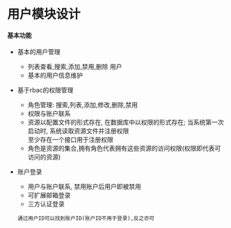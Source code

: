# 用户模块设计

#### 基本功能
- 基本的用户管理
  - 列表查看,搜索,添加,禁用,删除 用户
  - 基本的用户信息维护
    
- 基于rbac的权限管理
   - 角色管理: 搜索,列表,添加,修改,删除,禁用
   - 权限与账户联系
   - 资源以配置文件的形式存在, 在数据库中以权限的形式存在; 当系统第一次启动时, 系统读取资源文件并注册权限 \
  至少存在一个接口用于注册权限
   - 角色是资源的集合,拥有角色代表拥有这些资源的访问权限(权限即代表可访问的资源)


- 账户登录
  - 用户与账户联系, 禁用账户后用户即被禁用
  - 可扩展邮箱登录
  - 三方认证登录

  ```
  通过用户ID可以找到账户ID(账户ID不用于登录),反之亦可
  ```

